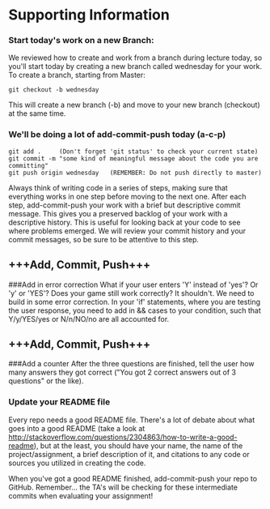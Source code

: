 # Supporting Information
### Start today's work on a new Branch:
We reviewed how to create and work from a branch during lecture today, so you'll start today by creating a new branch called wednesday for your work. To create a branch, starting from Master:

`git checkout -b wednesday`

This will create a new branch (-b) and move to your new branch (checkout) at the same time.

### We'll be doing a lot of add-commit-push today (a-c-p)
    git add .     (Don't forget 'git status' to check your current state)
    git commit -m "some kind of meaningful message about the code you are committing"
    git push origin wednesday   (REMEMBER: Do not push directly to master)

Always think of writing code in a series of steps, making sure that everything works in one step before moving to the next one. After each step, add-commit-push your work with a brief but descriptive commit message. This gives you a preserved backlog of your work with a descriptive history. This is useful for looking back at your code to see where problems emerged. We will review your commit history and your commit messages, so be sure to be attentive to this step.

## +++Add, Commit, Push+++

###Add in error correction
What if your user enters 'Y' instead of 'yes'? Or 'y' or 'YES'? Does your game still work correctly? It shouldn't. We need to build in some error correction. In your 'if' statements, where you are testing the user response, you need to add in && cases to your condition, such that Y/y/YES/yes or N/n/NO/no are all accounted for.

## +++Add, Commit, Push+++

###Add a counter
After the three questions are finished, tell the user how many answers they got correct ("You got 2 correct answers out of 3 questions" or the like).

### Update your README file
Every repo needs a good README file. There's a lot of debate about what goes into a good README (take a look at http://stackoverflow.com/questions/2304863/how-to-write-a-good-readme), but at the least, you should have your name, the name of the project/assignment, a brief description of it, and citations to any code or sources you utilized in creating the code.

When you've got a good README finished, add-commit-push your repo to GitHub. Remember... the TA's will be checking for these intermediate commits when evaluating your assignment!
